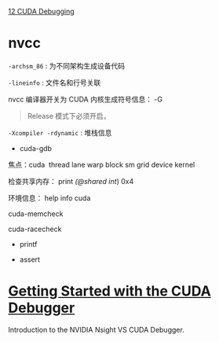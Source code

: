 



[12 CUDA Debugging](https://www.youtube.com/watch?v=nAsMhH1tnYw&list=PL6RdenZrxrw-zNX7uuGppWETdxt_JxdMj&index=12&t=258s)



  

#  nvcc


`-archsm_86` : 为不同架构生成设备代码

`-lineinfo` : 文件名和行号关联

nvcc 编译器开关为 CUDA 内核生成符号信息： -G
> Release 模式下必须开启， 


`-Xcompiler -rdynamic` : 堆栈信息

  

* cuda-gdb

焦点：cuda  thread lane warp block sm grid device kernel

检查共享内存： print *(@shared int*) 0x4

环境信息： help info cuda

  

cuda-memcheck

  

cuda-racecheck

  

* printf

* assert


# [Getting Started with the CUDA Debugger](https://docs.nvidia.com/nsight-visual-studio-edition/cuda-debugger/index.html#abstract)

Introduction to the NVIDIA Nsight VS CUDA Debugger.